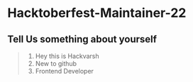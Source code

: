# Hacktoberfest-Maintainer-22
## Tell Us something about yourself
> 1. Hey this is Hackvarsh 
> 2. New to github
> 3. Frontend Developer
